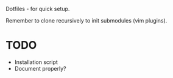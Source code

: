 Dotfiles - for quick setup.

Remember to clone recursively to init submodules (vim plugins).

# TODO

- Installation script
- Document properly?
